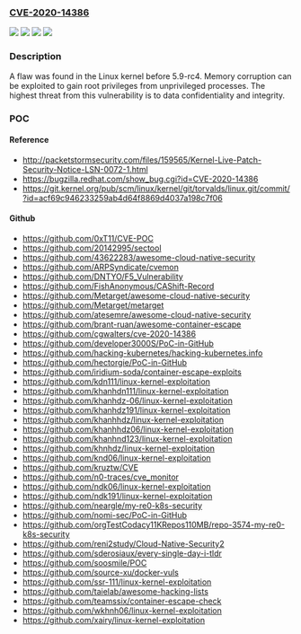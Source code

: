 ### [CVE-2020-14386](https://cve.mitre.org/cgi-bin/cvename.cgi?name=CVE-2020-14386)
![](https://img.shields.io/static/v1?label=Product&message=kernel&color=blue)
![](https://img.shields.io/static/v1?label=Version&message=n%2Fa&color=blue)
![](https://img.shields.io/static/v1?label=Vulnerability&message=CWE-250&color=brighgreen)
![](https://img.shields.io/static/v1?label=Vulnerability&message=CWE-787&color=brighgreen)

### Description

A flaw was found in the Linux kernel before 5.9-rc4. Memory corruption can be exploited to gain root privileges from unprivileged processes. The highest threat from this vulnerability is to data confidentiality and integrity.

### POC

#### Reference
- http://packetstormsecurity.com/files/159565/Kernel-Live-Patch-Security-Notice-LSN-0072-1.html
- https://bugzilla.redhat.com/show_bug.cgi?id=CVE-2020-14386
- https://git.kernel.org/pub/scm/linux/kernel/git/torvalds/linux.git/commit/?id=acf69c946233259ab4d64f8869d4037a198c7f06

#### Github
- https://github.com/0xT11/CVE-POC
- https://github.com/20142995/sectool
- https://github.com/43622283/awesome-cloud-native-security
- https://github.com/ARPSyndicate/cvemon
- https://github.com/DNTYO/F5_Vulnerability
- https://github.com/FishAnonymous/CAShift-Record
- https://github.com/Metarget/awesome-cloud-native-security
- https://github.com/Metarget/metarget
- https://github.com/atesemre/awesome-cloud-native-security
- https://github.com/brant-ruan/awesome-container-escape
- https://github.com/cgwalters/cve-2020-14386
- https://github.com/developer3000S/PoC-in-GitHub
- https://github.com/hacking-kubernetes/hacking-kubernetes.info
- https://github.com/hectorgie/PoC-in-GitHub
- https://github.com/iridium-soda/container-escape-exploits
- https://github.com/kdn111/linux-kernel-exploitation
- https://github.com/khanhdn111/linux-kernel-exploitation
- https://github.com/khanhdz-06/linux-kernel-exploitation
- https://github.com/khanhdz191/linux-kernel-exploitation
- https://github.com/khanhhdz/linux-kernel-exploitation
- https://github.com/khanhhdz06/linux-kernel-exploitation
- https://github.com/khanhnd123/linux-kernel-exploitation
- https://github.com/khnhdz/linux-kernel-exploitation
- https://github.com/knd06/linux-kernel-exploitation
- https://github.com/kruztw/CVE
- https://github.com/n0-traces/cve_monitor
- https://github.com/ndk06/linux-kernel-exploitation
- https://github.com/ndk191/linux-kernel-exploitation
- https://github.com/neargle/my-re0-k8s-security
- https://github.com/nomi-sec/PoC-in-GitHub
- https://github.com/orgTestCodacy11KRepos110MB/repo-3574-my-re0-k8s-security
- https://github.com/reni2study/Cloud-Native-Security2
- https://github.com/sderosiaux/every-single-day-i-tldr
- https://github.com/soosmile/POC
- https://github.com/source-xu/docker-vuls
- https://github.com/ssr-111/linux-kernel-exploitation
- https://github.com/taielab/awesome-hacking-lists
- https://github.com/teamssix/container-escape-check
- https://github.com/wkhnh06/linux-kernel-exploitation
- https://github.com/xairy/linux-kernel-exploitation

